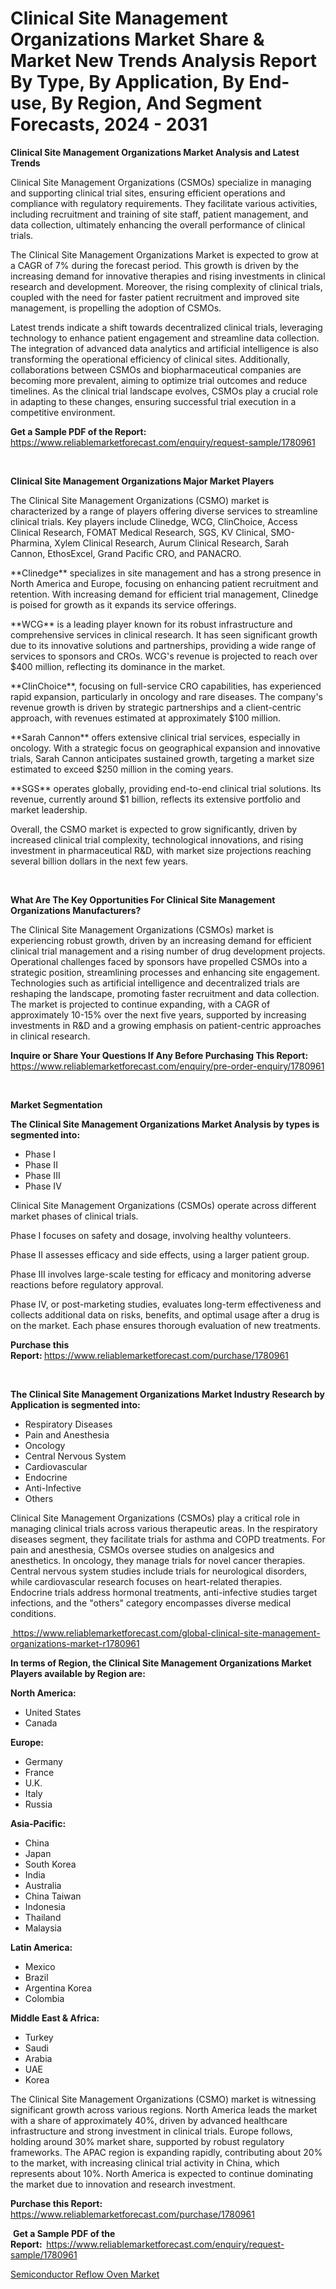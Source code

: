 <p><h1>Clinical Site Management Organizations Market Share & Market New Trends Analysis Report By Type, By Application, By End-use, By Region, And Segment Forecasts, 2024 - 2031</h1></p><p><strong>Clinical Site Management Organizations Market Analysis and Latest Trends</strong></p>
<p><p>Clinical Site Management Organizations (CSMOs) specialize in managing and supporting clinical trial sites, ensuring efficient operations and compliance with regulatory requirements. They facilitate various activities, including recruitment and training of site staff, patient management, and data collection, ultimately enhancing the overall performance of clinical trials.</p><p>The Clinical Site Management Organizations Market is expected to grow at a CAGR of 7% during the forecast period. This growth is driven by the increasing demand for innovative therapies and rising investments in clinical research and development. Moreover, the rising complexity of clinical trials, coupled with the need for faster patient recruitment and improved site management, is propelling the adoption of CSMOs. </p><p>Latest trends indicate a shift towards decentralized clinical trials, leveraging technology to enhance patient engagement and streamline data collection. The integration of advanced data analytics and artificial intelligence is also transforming the operational efficiency of clinical sites. Additionally, collaborations between CSMOs and biopharmaceutical companies are becoming more prevalent, aiming to optimize trial outcomes and reduce timelines. As the clinical trial landscape evolves, CSMOs play a crucial role in adapting to these changes, ensuring successful trial execution in a competitive environment.</p></p>
<p><strong>Get a Sample PDF of the Report:&nbsp;</strong> <a href="https://www.reliablemarketforecast.com/enquiry/request-sample/1780961?utm_campaign=1144&utm_medium=2&utm_source=Github&utm_content=ia&utm_term=27122024&utm_id=clinical-site-management-organizations">https://www.reliablemarketforecast.com/enquiry/request-sample/1780961</a></p>
<p>&nbsp;</p>
<p><strong>Clinical Site Management Organizations Major Market Players</strong></p>
<p><p>The Clinical Site Management Organizations (CSMO) market is characterized by a range of players offering diverse services to streamline clinical trials. Key players include Clinedge, WCG, ClinChoice, Access Clinical Research, FOMAT Medical Research, SGS, KV Clinical, SMO-Pharmina, Xylem Clinical Research, Aurum Clinical Research, Sarah Cannon, EthosExcel, Grand Pacific CRO, and PANACRO.</p><p>**Clinedge** specializes in site management and has a strong presence in North America and Europe, focusing on enhancing patient recruitment and retention. With increasing demand for efficient trial management, Clinedge is poised for growth as it expands its service offerings.</p><p>**WCG** is a leading player known for its robust infrastructure and comprehensive services in clinical research. It has seen significant growth due to its innovative solutions and partnerships, providing a wide range of services to sponsors and CROs. WCG's revenue is projected to reach over $400 million, reflecting its dominance in the market.</p><p>**ClinChoice**, focusing on full-service CRO capabilities, has experienced rapid expansion, particularly in oncology and rare diseases. The company's revenue growth is driven by strategic partnerships and a client-centric approach, with revenues estimated at approximately $100 million.</p><p>**Sarah Cannon** offers extensive clinical trial services, especially in oncology. With a strategic focus on geographical expansion and innovative trials, Sarah Cannon anticipates sustained growth, targeting a market size estimated to exceed $250 million in the coming years.</p><p>**SGS** operates globally, providing end-to-end clinical trial solutions. Its revenue, currently around $1 billion, reflects its extensive portfolio and market leadership.</p><p>Overall, the CSMO market is expected to grow significantly, driven by increased clinical trial complexity, technological innovations, and rising investment in pharmaceutical R&D, with market size projections reaching several billion dollars in the next few years.</p></p>
<p>&nbsp;</p>
<p><strong>What Are The Key Opportunities For Clinical Site Management Organizations Manufacturers?</strong></p>
<p><p>The Clinical Site Management Organizations (CSMOs) market is experiencing robust growth, driven by an increasing demand for efficient clinical trial management and a rising number of drug development projects. Operational challenges faced by sponsors have propelled CSMOs into a strategic position, streamlining processes and enhancing site engagement. Technologies such as artificial intelligence and decentralized trials are reshaping the landscape, promoting faster recruitment and data collection. The market is projected to continue expanding, with a CAGR of approximately 10-15% over the next five years, supported by increasing investments in R&D and a growing emphasis on patient-centric approaches in clinical research.</p></p>
<p><strong>Inquire or Share Your Questions If Any Before Purchasing This Report:</strong> <a href="https://www.reliablemarketforecast.com/enquiry/pre-order-enquiry/1780961?utm_campaign=1144&utm_medium=2&utm_source=Github&utm_content=ia&utm_term=27122024&utm_id=clinical-site-management-organizations">https://www.reliablemarketforecast.com/enquiry/pre-order-enquiry/1780961</a></p>
<p>&nbsp;</p>
<p><strong>Market Segmentation</strong></p>
<p><strong>The Clinical Site Management Organizations Market Analysis by types is segmented into:</strong></p>
<p><ul><li>Phase I</li><li>Phase II</li><li>Phase III</li><li>Phase IV</li></ul></p>
<p><p>Clinical Site Management Organizations (CSMOs) operate across different market phases of clinical trials. </p><p>Phase I focuses on safety and dosage, involving healthy volunteers. </p><p>Phase II assesses efficacy and side effects, using a larger patient group. </p><p>Phase III involves large-scale testing for efficacy and monitoring adverse reactions before regulatory approval. </p><p>Phase IV, or post-marketing studies, evaluates long-term effectiveness and collects additional data on risks, benefits, and optimal usage after a drug is on the market. Each phase ensures thorough evaluation of new treatments.</p></p>
<p><strong>Purchase this Report:&nbsp;</strong><a href="https://www.reliablemarketforecast.com/purchase/1780961?utm_campaign=1144&utm_medium=2&utm_source=Github&utm_content=ia&utm_term=27122024&utm_id=clinical-site-management-organizations">https://www.reliablemarketforecast.com/purchase/1780961</a></p>
<p>&nbsp;</p>
<p><strong>The Clinical Site Management Organizations Market Industry Research by Application is segmented into:</strong></p>
<p><ul><li>Respiratory Diseases</li><li>Pain and Anesthesia</li><li>Oncology</li><li>Central Nervous System</li><li>Cardiovascular</li><li>Endocrine</li><li>Anti-Infective</li><li>Others</li></ul></p>
<p><p>Clinical Site Management Organizations (CSMOs) play a critical role in managing clinical trials across various therapeutic areas. In the respiratory diseases segment, they facilitate trials for asthma and COPD treatments. For pain and anesthesia, CSMOs oversee studies on analgesics and anesthetics. In oncology, they manage trials for novel cancer therapies. Central nervous system studies include trials for neurological disorders, while cardiovascular research focuses on heart-related therapies. Endocrine trials address hormonal treatments, anti-infective studies target infections, and the "others" category encompasses diverse medical conditions.</p></p>
<p><a href="https://www.reliablemarketforecast.com/global-clinical-site-management-organizations-market-r1780961?utm_campaign=1144&utm_medium=2&utm_source=Github&utm_content=ia&utm_term=27122024&utm_id=clinical-site-management-organizations">&nbsp;https://www.reliablemarketforecast.com/global-clinical-site-management-organizations-market-r1780961</a></p>
<p><strong>In terms of Region, the Clinical Site Management Organizations Market Players available by Region are:</strong></p>
<p>
    <p> <strong> North America: </strong>
        <ul>
            <li>United States</li>
            <li>Canada</li>
        </ul>
        </p> 
    <p> <strong> Europe: </strong>
        <ul>
            <li>Germany</li>
            <li>France</li>
            <li>U.K.</li>
            <li>Italy</li>
            <li>Russia</li>
        </ul>
        </p> 
    <p> <strong> Asia-Pacific: </strong>
        <ul>
            <li>China</li>
            <li>Japan</li>
            <li>South Korea</li>
            <li>India</li>
            <li>Australia</li>
            <li>China Taiwan</li>
            <li>Indonesia</li>
            <li>Thailand</li>
            <li>Malaysia</li>
        </ul>
        </p> 
    <p> <strong> Latin America: </strong>
        <ul>
            <li>Mexico</li>
            <li>Brazil</li>
            <li>Argentina Korea</li>
            <li>Colombia</li>
        </ul>
        </p> 
    <p> <strong> Middle East & Africa: </strong>
        <ul>
            <li>Turkey</li>
            <li>Saudi</li>
            <li>Arabia</li>
            <li>UAE</li>
            <li>Korea</li>
        </ul>
    </p>
    </p>
<p><p>The Clinical Site Management Organizations (CSMO) market is witnessing significant growth across various regions. North America leads the market with a share of approximately 40%, driven by advanced healthcare infrastructure and strong investment in clinical trials. Europe follows, holding around 30% market share, supported by robust regulatory frameworks. The APAC region is expanding rapidly, contributing about 20% to the market, with increasing clinical trial activity in China, which represents about 10%. North America is expected to continue dominating the market due to innovation and research investment.</p></p>
<p><strong>Purchase this Report: </strong><a href="https://www.reliablemarketforecast.com/purchase/1780961?utm_campaign=1144&utm_medium=2&utm_source=Github&utm_content=ia&utm_term=27122024&utm_id=clinical-site-management-organizations">https://www.reliablemarketforecast.com/purchase/1780961</a></p>
<p>&nbsp;<strong>Get a Sample PDF of the Report:&nbsp;&nbsp;</strong><a href="https://www.reliablemarketforecast.com/enquiry/request-sample/1780961?utm_campaign=1144&utm_medium=2&utm_source=Github&utm_content=ia&utm_term=27122024&utm_id=clinical-site-management-organizations">https://www.reliablemarketforecast.com/enquiry/request-sample/1780961</a></p>
<p><strong></strong></p>
<p><p><a href="https://github.com/mabutironaldo/Market-Research-Report-List-6/blob/main/semiconductor-reflow-oven-market.md?utm_campaign=1144&utm_medium=2&utm_source=Github&utm_content=ia&utm_term=27122024&utm_id=clinical-site-management-organizations">Semiconductor Reflow Oven Market</a></p></p>